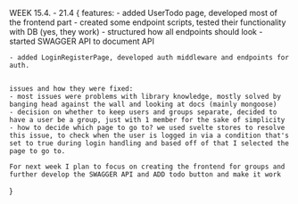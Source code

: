 WEEK 15.4. - 21.4 {
    features:
    - added UserTodo page, developed most of the frontend part
    - created some endpoint scripts, tested their functionality with DB (yes, they work)
    - structured how all endpoints should look
    - started SWAGGER API to document API

    - added LoginRegisterPage, developed auth middleware and endpoints for auth.


    issues and how they were fixed:
    - most issues were problems with library knowledge, mostly solved by banging head against the wall and looking at docs (mainly mongoose)
    - decision on whether to keep users and groups separate, decided to have a user be a group, just with 1 member for the sake of simplicity
    - how to decide which page to go to? we used svelte stores to resolve this issue, to check when the user is logged in via a condition that's set to true during login handling and based off of that I selected the page to go to.

    For next week I plan to focus on creating the frontend for groups and further develop the SWAGGER API and ADD todo button and make it work
}